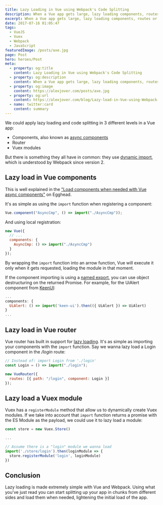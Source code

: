 ```yaml
---
title: Lazy Loading in Vue using Webpack's Code Splitting
description: When a Vue app gets large, lazy loading components, routes or Vuex modules using Webpack's code splitting will boost it by loading pieces of code only when needed.
excerpt: When a Vue app gets large, lazy loading components, routes or Vuex modules using Webpack's code splitting will boost it by loading pieces of code only when needed.
date: 2017-07-16 01:05:47
tags:
  - VueJS
  - Vuex
  - Webpack
  - JavaScript
featuredImage: /posts/axe.jpg
page: Post
hero: heroes/Post
meta:
  - property: og:title
    content: Lazy Loading in Vue using Webpack's Code Splitting
  - property: og:description
    content: When a Vue app gets large, lazy loading components, routes or Vuex modules using Webpack's code splitting will boost it by loading pieces of code only when needed.
  - property: og:image
    content: https://alexjover.com/posts/axe.jpg
  - property: og:url
    content: https://alexjover.com/blog/Lazy-load-in-Vue-using-Webpack-s-code-splitting
  - name: twitter:card
    content: summary
---
```


We could apply lazy loading and code splitting in 3 different levels in a Vue app:

- Components, also known as [async components](https://vuejs.org/v2/guide/components.html#Async-Components)
- Router
- Vuex modules

But there is something they all have in common: they use [dynamic import](https://github.com/tc39/proposal-dynamic-import), which is understood by Webpack since version 2.

## Lazy load in Vue components

This is well explained in the ["Load components when needed with Vue async components"](https://egghead.io/lessons/load-components-when-needed-with-vue-async-components) on Egghead.

It's as simple as using the `import` function when registering a component:

```javascript
Vue.component("AsyncCmp", () => import("./AsyncCmp"));
```

And using local registration:

```javascript
new Vue({
  // ...
  components: {
    AsyncCmp: () => import("./AsyncCmp")
  }
});
```

By wrapping the `import` function into an arrow function, Vue will execute it only when it gets requested, loading the module in that moment.

If the component importing is using a [named export](http://2ality.com/2014/09/es6-modules-final.html#named-exports-several-per-module), you can use object destructuring on the returned Promise. For example, for the UiAlert component from [KeenUI](https://github.com/JosephusPaye/Keen-UI):

```javascript
...
components: {
  UiAlert: () => import('keen-ui').then(({ UiAlert }) => UiAlert)
}
...
```

## Lazy load in Vue router

Vue router has built in support for [lazy loading](https://router.vuejs.org/en/advanced/lazy-loading.html). It's as simple as importing your components with the `import` function. Say we wanna lazy load a Login component in the _/login_ route:

```javascript
// Instead of: import Login from './login'
const Login = () => import("./login");

new VueRouter({
  routes: [{ path: "/login", component: Login }]
});
```

## Lazy load a Vuex module

Vuex has a `registerModule` method that allow us to dynamically create Vuex modules. If we take into account that `import` function returns a promise with the ES Module as the payload, we could use it to lazy load a module:

```javascript
const store = new Vuex.Store()

...

// Assume there is a "login" module we wanna load
import('./store/login').then(loginModule => {
  store.registerModule('login', loginModule)
})
```

## Conclusion

Lazy loading is made extremely simple with Vue and Webpack. Using what you've just read you can start splitting up your app in chunks from different sides and load them when needed, lightening the initial load of the app.
